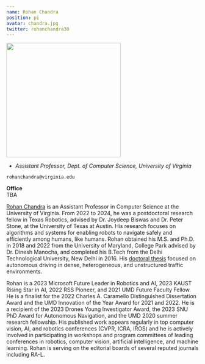 ```yaml
---
name: Rohan Chandra
position: pi
avatar: chandra.jpg
twitter: rohanchandra30
---
```


<img width="300" src="{{site.baseurl}}/images/people/{{page.avatar}}" data-action="zoom">

- _Assistant Professor, Dept. of Computer Science, University of Virginia_<br>

<i class="fa fa-envelope-o"></i> `rohanchandra@virginia.edu`

**Office**<br>
TBA

[Rohan Chandra](https://rohanchandra30.github.io/) is an Assistant Professor in Computer Science at the University of Virginia. From 2022 to 2024, he was a postdoctoral research fellow in Texas Robotics, advised by Dr. Joydeep Biswas and Dr. Peter Stone, at the University of Texas at Austin. His research focuses on algorithms and systems for enabling robots to navigate safely and efficiently among humans, like humans. Rohan obtained his M.S. and Ph.D. in 2018 and 2022 from the University of Maryland, College Park advised by Dr. Dinesh Manocha, and completed his B.Tech from the Delhi Technological University, New Delhi in 2016. His [doctoral thesis](https://drum.lib.umd.edu/handle/1903/29007) focused on autonomous driving in dense, heterogeneous, and unstructured traffic environments.

Rohan is a 2023 Microsoft Future Leader in Robotics and AI, 2023 KAUST Rising Star in AI, 2022 RSS Pioneer, and 2021 UMD Future Faculty Fellow. He is a finalist for the 2022 Charles A. Caramello Distinguished Dissertation Award and the UMD Innovation of the Year Award for 2021 and 2022. He is a recipient of the 2023 Drones Young Investigator Award, the 2023 SNU PhD Award for Autonomous Navigation, and the UMD 2020 summer research fellowship. His published work appears regularly in top computer vision, AI, and robotics conferences (CVPR, ICRA, IROS) and he is actively involved in participating in workshops and program committees of leading conferences in robotics, computer vision, artificial intelligence, and machine learning. Rohan is serving on the editorial boards of several reputed journals including RA-L.
